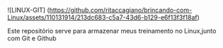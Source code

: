 ![LINUX-GIT] (https://github.com/ritaccagiano/brincando-com-Linux/assets/110131914/213dc683-c5a7-43d6-b129-e6f13f3f18af)

Este repositório serve para armazenar meus treinamento no Linux,junto com Git e Github

